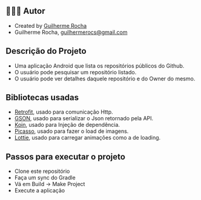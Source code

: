 
 ## 👨🏻‍💻 Autor
- Created by [Guilherme Rocha](https://www.linkedin.com/in/guilherme-rocha-396458a6/)
- Guilherme Rocha, guilhermerocs@gmail.com


## Descrição do Projeto
- Uma aplicação Android que lista os repositórios públicos do Github.
- O usuário pode pesquisar um repositório listado.
- O usuário pode ver detalhes daquele repositório e do Owner do mesmo.


## Bibliotecas usadas
- [Retrofit](https://square.github.io/retrofit/), usado para comunicação Http.
- [GSON](https://github.com/google/gson), usado para serializar o Json retornado pela API.
- [Koin](https://insert-koin.io/), usado para Injeção de dependência. 
- [Picasso](https://github.com/square/picasso), usado para fazer o load de imagens.
- [Lottie](https://github.com/airbnb/lottie-android), usado para carregar animações como a de loading.


## Passos para executar o projeto
- Clone este repositório
- Faça um sync do Gradle
- Vá em Build -> Make Project
- Execute a aplicação

